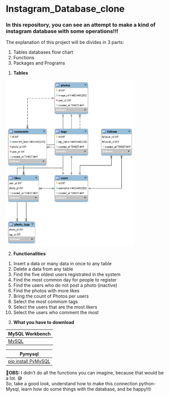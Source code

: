 # Instagram_Database_clone
### In this repository, you can see an attempt to make a kind of instagram database with some operations!!!
The explanation of this project will be divides in 3 parts:
1. Tables databases flow chart
2. Functions
3. Packages and Programs

1) **Tables**
<img src="Instagram_clone_diagram.png" width=400 border=blue>


2) **Functionalities**
  1. Insert a data or many data in once to any table 
  2. Delete a data from any table
  3. Find the five oldest users registrated in the system
  4. Find the most common day for people to register
  5. Find the users who do not post a photo (inactive)
  6. Find the photos with more likes
  7. Bring the count of Photos per users
  8. Select the most commom tags
  9. Select the users that are the most likers
  10. Select the users who comment the most
  
  
3) **What you have to download**

MySQL Workbench | 
------------ |
[MySQL](https://dev.mysql.com/downloads/workbench/) | 
 
Pymysql | 
------------ |
[pip install PyMySQL](https://pypi.org/project/PyMySQL/) | 

:pushpin:**OBS:** I didn't do all the functions you can imagine, because that would be a lot. :sweat_smile:\
                  So, take a good look, understand how to make this connection python-Mysql, learn how do some things with the database, and be happy!:nerd_face:
